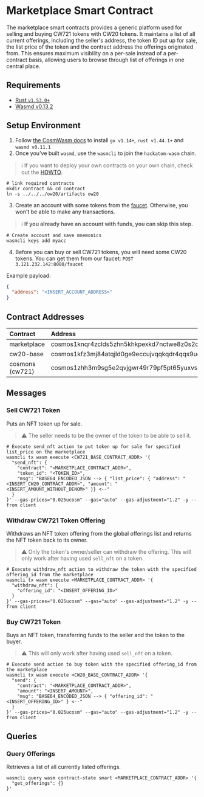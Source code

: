 # Marketplace Smart Contract

The marketplace smart contracts provides a generic platform used for selling and buying CW721 tokens with CW20 tokens. It maintains a list of all current offerings, including the seller's address, the token ID put up for sale, the list price of the token and the contract address the offerings originated from. This ensures maximum visibility on a per-sale instead of a per-contract basis, allowing users to browse through list of offerings in one central place.

## Requirements

- [Rust `v1.53.0+`](https://rustup.rs/)
- [Wasmd v0.13.2](https://github.com/CosmWasm/wasmd/tree/v0.11.1)

## Setup Environment

1. Follow [the CosmWasm docs](https://docs.cosmwasm.com/getting-started/installation.html) to install `go v1.14+`, `rust v1.44.1+` and `wasmd v0.11.1`
2. Once you've built `wasmd`, use the `wasmcli` to join the `hackatom-wasm` chain.

> :information_source: If you want to deploy your own contracts on your own chain, check out the [HOWTO](HOWTO.md).

```shell
# link required contracts
mkdir contract && cd contract
ln -s ../../../ow20/artifacts ow20
```

3. Create an account with some tokens from the [faucet](https://five.hackatom.org/resources). Otherwise, you won't be able to make any transactions.

> :information_source: **If you already have an account with funds, you can skip this step.**

```shell
# Create account and save mnemonics
wasmcli keys add myacc
```

4. Before you can buy or sell CW721 tokens, you will need some CW20 tokens. You can get them from our faucet: `POST 3.121.232.142:8080/faucet`

Example payload:

```json
{
  "address": "<INSERT_ACCOUNT_ADDRESS>"
}
```

## Contract Addresses

| Contract        | Address                                       |
| :-------------- | :-------------------------------------------- |
| marketplace     | cosmos1knqr4zclds5zhn5khkpexkd7nctwe8z0s2qer4 |
| cw20-base       | cosmos1kfz3mj84atqjld0ge9eccujvqqkqdr4qqs9ud7 |
| cosmons (cw721) | cosmos1zhh3m9sg5e2qvjgwr49r79pf5pt65yuxvs7cs0 |

## Messages

### Sell CW721 Token

Puts an NFT token up for sale.

> :warning: The seller needs to be the owner of the token to be able to sell it.

```shell
# Execute send_nft action to put token up for sale for specified list_price on the marketplace
wasmcli tx wasm execute <CW721_BASE_CONTRACT_ADDR> '{
  "send_nft": {
    "contract": "<MARKETPLACE_CONTRACT_ADDR>",
    "token_id": "<TOKEN_ID>",
    "msg": "BASE64_ENCODED_JSON --> { "list_price": { "address": "<INSERT_CW20_CONTRACT_ADDR>", "amount": "<INSERT_AMOUNT_WITHOUT_DENOM>" }} <--"
  }
}' --gas-prices="0.025ucosm" --gas="auto" --gas-adjustment="1.2" -y --from client
```

### Withdraw CW721 Token Offering

Withdraws an NFT token offering from the global offerings list and returns the NFT token back to its owner.

> :warning: Only the token's owner/seller can withdraw the offering. This will only work after having used `sell_nft` on a token.

```shell
# Execute withdraw_nft action to withdraw the token with the specified offering_id from the marketplace
wasmcli tx wasm execute <MARKETPLACE_CONTRACT_ADDR> '{
  "withdraw_nft": {
    "offering_id": "<INSERT_OFFERING_ID>"
  }
}' --gas-prices="0.025ucosm" --gas="auto" --gas-adjustment="1.2" -y --from client
```

### Buy CW721 Token

Buys an NFT token, transferring funds to the seller and the token to the buyer.

> :warning: This will only work after having used `sell_nft` on a token.

```shell
# Execute send action to buy token with the specified offering_id from the marketplace
wasmcli tx wasm execute <CW20_BASE_CONTRACT_ADDR> '{
  "send": {
    "contract": "<MARKETPLACE_CONTRACT_ADDR>",
    "amount": "<INSERT_AMOUNT>",
    "msg": "BASE64_ENCODED_JSON --> { "offering_id": "<INSERT_OFFERING_ID>" } <--"
  }
}' --gas-prices="0.025ucosm" --gas="auto" --gas-adjustment="1.2" -y --from client
```

## Queries

### Query Offerings

Retrieves a list of all currently listed offerings.

```shell
wasmcli query wasm contract-state smart <MARKETPLACE_CONTRACT_ADDR> '{
  "get_offerings": {}
}'
```
